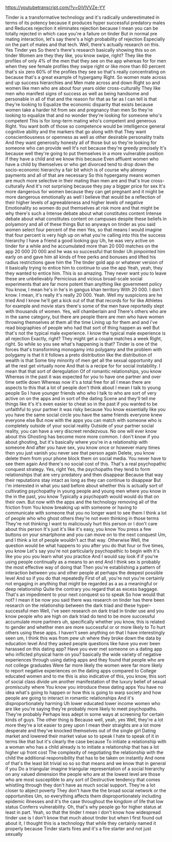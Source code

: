 https://youtubetranscript.com/?v=0iVlVVZe-YY

 Tinder is a transformative technology and it's radically underestimated in terms of its potency because it produces hyper successful predatory males and Reduces rejection it eliminates rejection because I mean you can be totally rejected in which case you're a failure on tinder But in normal pre mating interaction, let's say there's a high probability of rejection Especially on the part of males and that tech. Well, there's actually research on this. Yes Tinder yes So there's there's research basically showing this so on tinder Women are they they like, you know swipe, right? They like the profiles of only 4% of the men that they see on the app whereas for for men when they see female profiles they swipe right or like more than 60 percent that's six zero 60% of the profiles they see so that's really concentrating on because that's a great example of hypergamy Right. So women mate across and up success hierarchies and Men mate across and down Right so and women like men who are about four years older cross-culturally They like men who manifest signs of success as well as being handsome and personable in all of that and the reason for that as far as I can tell is that they're looking to Equalize the economic disparity that exists because women take a harder hit from sex and pregnancy than men So they're looking to equalize that and no wonder they're looking for someone who's competent This is for long-term mating who's competent and generous Right. You want both of those so competence would be intelligence general cognitive ability and the markers that go along with that They want conscientiousness or openness as well as other desirable personality traits And they want generosity honesty all of those but so they're looking for someone who can provide well It's not because they're greedy precisely It's because well they're going to put themselves in a more vulnerable position if they have a child and we know this because Even affluent women who have a child by themselves or who get divorced tend to drop down the socio-economic hierarchy a fair bit which is of course why alimony payments and all of that are necessary So this hypergamy means women are much more selective in their mating than men are and that's true cross-culturally And it's not surprising because they pay a bigger price for sex It's more dangerous for women because they can get pregnant and it might be more dangerous emotionally as well I believe that would be a reflection of their higher levels of agreeableness and higher levels of negative Emotionality so women do put themselves at risk more and that might be why there's such a Intense debate about what constitutes content Intense debate about what constitutes content on campuses despite these beliefs in polyamory and all of these things But so anyways on tinder as you said women select four percent of the men Yes, so that means I would imagine that four percent is very high up on what you're calling into this the success hierarchy I have a friend a good looking guy Uh, he was very active on tinder for a while and he accumulated more than 20 000 matches on the app 20 000 20 000 and he was so successful that tinder Uh pinpointed him early on and gave him all kinds of free perks and bonuses and lifted his radius restrictions gave him the The tinder gold app or whatever version of it basically trying to entice him to continue to use the app Yeah, yeah, they they wanted to entice him. This is so amazing. They never want you to leave these are unbelievably Pernicious and vicious broad-scale social experiments that are far more potent than anything like government policy You know, I mean he's in he's in gangus khan territory With 20 000. I don't know. I mean, it's really it's really 20 000. Yeah. Well my suspicions are he tried And I know he'll get a kick out of that that records for for like Athletes for example and movie stars there's some of the men have reportedly slept with thousands of women. Yes, will chamberlain and There's others who are in the same category, but there are people there are men who have women throwing themselves at them all the time Lining up for them and and i've read biographies of people who had that sort of thing happen as well But that's not the typical male experience. I know the typical male experience is all rejection Exactly, right? They might get a couple matches a week Right, right. So while so you see what's happening is that? Tinder is one of the forces that's transforming monogamy into polygamy and the problem with polygamy is that it it follows a preto distribution like the distribution of wealth is that Some tiny minority of men get all the sexual opportunity and all the rest get virtually none And that is a recipe for for social instability. I mean that that sort of deregulation Of of romantic relationships, you know Whereas in the past it was expected for you to have one partner and over time settle down Whereas now it's a total free for all I mean there are aspects to this that a lot of people don't think about I mean I talk to young people So I have younger friends who who I talk to who are sort of very active on on the apps and in sort of the dating Scene and they'll tell me things like it's it's even easier to cheat so in the past if you wanted to be unfaithful to your partner it was risky because You know essentially like you you have the same social circle you have the same friends everyone knew everyone else But now with the apps you can match with someone who is completely outside of your social reality Outside of your partner social reality, you can have a very discreet rendezvous. No one will ever know about this Ghosting has become more more common. I don't know if you about ghosting, but it's basically where you're in a relationship with someone And after you have sex, you know once or however many times then you just vanish you never see that person again Delete, you know delete them from your phone block them on social media. You never have to see them again And there's no social cost of this. That's a real psychopathic conquest strategy. Yes, right Yes, the psychopaths they tend to form relationships that are very predatory and then disappear Because that way their reputations stay intact as long as they can continue to disappear But i'm interested in what you said before about whether this is actually sort of cultivating psychopathy in young people and young men where you know in the in the past, you know Typically a psychopath would would do that on their own. But now with the apps and the technology removing all of the friction from You know breaking up with someone or having to communicate with someone that you no longer want to see them I think a lot of people who who ghost others they're not even thinking in those terms They're not thinking I want to maliciously hurt this person or I don't care about this person It's just it's like it's easy, you know You press a few buttons on your smartphone and you can move on to the next conquest Um, and I think a lot of people wouldn't act that way. Otherwise Well, the question would be what happens to you after you do that four or five times, you know Let's say you're not particularly psychopathic to begin with it's like you you you learn what you practice And I would say look if if you're using people continually as a means to an end And I think sex is probably the most effective way of doing that Then you're establishing a pattern of interaction between you and other people at perhaps the deepest possible level And so if you do that repeatedly First of all, you're not you're certainly not engaging in anything that might be regarded as a as a meaningful or deep relationship Quite the contrary you regard that as excess baggage. That's an impediment to your next conquest so to speak So how would that not? I mean it be now you said there was research on tinder has there been research on the relationship between the dark triad and these hyper-successful men Well, i've seen research on dark triad in tinder use and you know people who are high on dark triad do tend to be more successful accumulate more partners uh, specifically whether you know, this is related to gender and whether men are more successful or or more likely to To hurt others using these apps. I haven't seen anything on that I have interestingly seen um, I think this was from pew uh where they broke down the data by education level And they asked people questions like have you ever been harassed on this dating app? Have you ever met someone on a dating app who inflicted physical harm on you? basically the wide variety of negative experiences through using dating apps and they found that people who are not college graduates Were far more likely the women were far more likely to report negative experiences on the dating apps compared to College educated women and to me this is also indicative of this, you know, this sort of social class divide um another manifestation of the luxury belief of sexual promiscuity where You know you introduce these dating apps You have no idea what's going to happen or how this is going to warp society and how people are going to interact in romantic relationships And it's disproportionately harming Uh lower educated lower income women who are like you're saying they're probably more likely to meet psychopaths. They're probably Perhaps less adept in some ways at screening for certain kinds of guys. The other thing is Because well, yeah, yes Well, they're a lot more they're a lot easier to prey upon I mean their straights are a lot more desperate and they've knocked themselves out of the single girl Dating market and lowered their market value so to speak I hate to speak of it in terms like that but it's clearly the case because To initiate a relationship with a woman who has a child already is to initiate a relationship that has a lot higher up front cost The complexity of negotiating the relationship with the child the additional responsibility that has to be taken on instantly And none of that's the least bit trivial so so so that means and we know that in general if you Do a triangular imagine triangular representation of a social hierarchy on any valued dimension the people who are at the lowest level are those who are most susceptible to any sort of Destructive tendency that comes whistling through they don't have as much social support. They're a lot closer to abject poverty They don't have the the broad social network or the opportunities Um, so everything affects them disproportionately including epidemic illnesses and it's the case throughout the kingdom of life that low status Conferrs vulnerability. Oh, that's why people go for higher status at least in part. Yeah, so that the tinder I mean I don't know how widespread tinder use is I don't know that much about tinder but when I first found out about it, I thought this is a technology that while they certainly named it properly because Tinder starts fires and it's a fire starter and not just sexually